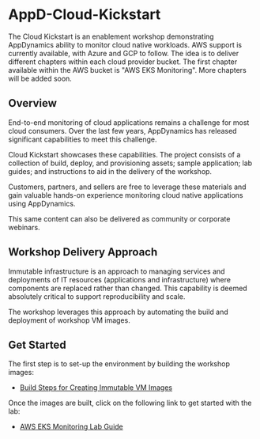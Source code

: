 # AppD-Cloud-Kickstart

The Cloud Kickstart is an enablement workshop demonstrating AppDynamics ability to monitor cloud native workloads. AWS support is currently available, with Azure and GCP to follow. The idea is to deliver different chapters within each cloud provider bucket. The first chapter available within the AWS bucket is "AWS EKS Monitoring". More chapters will be added soon.

## Overview

End-to-end monitoring of cloud applications remains a challenge for most cloud consumers. Over the last few years, AppDynamics has released significant capabilities to meet this challenge.

Cloud Kickstart showcases these capabilities. The project consists of a collection of build, deploy, and provisioning assets; sample application; lab guides; and instructions to aid in the delivery of the workshop.

Customers, partners, and sellers are free to leverage these materials and gain valuable hands-on experience monitoring cloud native applications using AppDynamics.

This same content can also be delivered as community or corporate webinars.

## Workshop Delivery Approach

Immutable infrastructure is an approach to managing services and deployments of IT resources (applications and infrastructure) where components are replaced rather than changed. This capability is deemed absolutely critical to support reproducibility and scale.

The workshop leverages this approach by automating the build and deployment of workshop VM images.

## Get Started

The first step is to set-up the environment by building the workshop images:

-	[Build Steps for Creating Immutable VM Images](BUILD_STEPS_FOR_CREATING_IMMUTABLE_VM_IMAGES.md)

Once the images are built, click on the following link to get started with the lab:

-	[AWS EKS Monitoring Lab Guide](workshops/aws/eks-monitoring-lab/aws-eks-monitoring.md)
